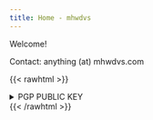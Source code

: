 ```yaml
---
title: Home - mhwdvs
---
```


Welcome!

Contact: anything (at) mhwdvs.com

{{< rawhtml >}}
<details>
    <summary>PGP PUBLIC KEY</summary>
    <pre><code>
        -----BEGIN PGP PUBLIC KEY BLOCK-----
        mQGNBF+Vr5sBDADBXLzTDfUv1l8DHXriHQGjlHusP5H1wWAAMSUxcfktO1jmdEfq
        OX2G3ejG6OdJaKMT3Trjy0AlT7a0XmtwTPDau7fQGZ793DTbTzr7fPoFkpqQTIJS
        fJe+6hjjc1ruL/vqZ+2PMuX0+O6IFBzQ23P/sUv3kBNFuJimCBq91TlWHDrl9Peh
        JEje/oi1gg2qwzR2jeJXGlnQqKuUPSkeJ4Q0rUfGHd6e9vZqNO2eg27WPto4dL0I
        p4f5/oUD/ObUkrtnlt7IJGG0Y55foiFLPIS92hoCOD6JUCtkXo8sF37oWwnc1DXy
        6HU2TRJijEcJaxSLUx0GwKi2hUBoBHukoGBvTMiGZDNSqSvneu7V0UXvFOdwehN5
        TNZkSZRRAZ9z4QnfD9b/WtaMrZjhqECLx0XRKpxqZKa6ya6NQ/lrVJ+p35AAeHcE
        bJQpo0VTVTzzwx1SgKhA+1TlC8GJmfnQ6dbjo2C9cBv7pTyk6pV5iF/J82UKKRAe
        X+2FTMeFJeol7ZcAEQEAAbQfTWF0dGhldyBEYXZpcyA8bWF0dEBtaHdkdnMuY29t
        PokBzgQTAQgAOBYhBFzUFVaqKS7eP0MDCPKyywA2YmOeBQJfla+bAhsDBQsJCAcC
        BhUKCQgLAgQWAgMBAh4BAheAAAoJEPKyywA2YmOeOAkL/0Z9J9ZkEiOSlPU5poiU
        wEqcYF8t3NJRdI/9zJVpDLaWDwSGU6i0yPW3iyjjN06xMc5Yu8iNnPrcnOWcezaP
        uxXLKo5VrsMl0NUadDD5ZnZOuXm9hy/kzCc3zbmvOaxgb+HZ8H8yOzqguwzb6kKc
        NdjAXEP0hmkx1ZAJx6ldNlYvhsiUftr973hKOISaiL3Q0JCo+ChyI0aB8R84Bczv
        8KiZMTRlAcd4yB6EeIal99fndRmw8f5B8u38oGVqfnIOWsrDpYfLcPPLhXaP5aEs
        vatyKQC1xG7A4YeG3l9Yti//7AzPLTv3GOtu5GndBh4+ILWrpIImZc5joIrB1Nlm
        Kp5H6bUNy4bs+PwQpdsBEYysxir4fk1F8W1CXEVrQwosRJ5AQjnhGgoZJ0aFoz2o
        rLRShvSX9BgrQZYI+SktcFasuPImitXxdIBIwEKBqYywgHCeqJzaBlH86rKNjUch
        QsasqH6KWSCDHpu2Of85+C3E3mc1dZ/pFB9tsvsscN3X+rkBjQRfla+bAQwA3sm5
        J7tkiV9rLL9KqF5CpmHMbPWiDxO/g6Ca2E2Nk8bmjS4FrOLkt80nCiAB0O4Sji2a
        LYGZTiuM/QSEcf63z/VRuy+RD93CCSlYYJn2CCzZ71A6t+7ogPccaLcmLyiKKEO5
        5spzyYTr2snhF7NLIymr3SlMOypsyiKPacU1K9WmLq9iliShmtkfrgl2wcGJ59bu
        +OhzNfB7Rjapeyku/AKjH7g1HGhQla2r3hng2i8YP1QR0ihZlRcMJ/KS5zlTWwX+
        8lJ6b0CgLwW9gPBLypz+mj3bw6B9nLtca2XN2JGAfsONinkQdmtH3ZI0xpNaBsTT
        4aysT50vPsTiYjQYNC4ZbCjsnv/9CoG8ZUFWWiU4U5HfGwUnb2Iq5r+RjmIeDQ66
        Vv2xyU1TX7fWJgh/XPSxZzSWSoGCITf43nA9qOlcSpbLHnKtvGwfmF93Tt8+X1YU
        rJJZ7imrmAlByE9O76YNiRdOh/GCNjOHfrBC0yOlaLfpbYFEvZSStrYvX+RvABEB
        AAGJAbYEGAEIACAWIQRc1BVWqiku3j9DAwjysssANmJjngUCX5WvmwIbDAAKCRDy
        sssANmJjnonnC/9L/IaM4DuZhCOJfFr1l46g/UEfqM06kSR/6CDqsoxgbSrOEIWh
        rLpLFe9c+4ksy1dY2UPRHRAqVGU4zFpZdXTCLJiyMx5DfUQmSHfPWDfGnGV3G9BQ
        Vv5j0vUssJY8cjin6AoL+jmYKPXhOIXyXk6rVgCsZOEY/odizgLS5xec5aFIuVsG
        Piw58Jjm+mcdBqJgknqEiygqivXvpxbUdA7DunucQcJ4Nl1cSaWxHHlMMwc9vlh4
        YyDkVond23MiJ5TnG9K9T8hUPaEYc51sypPAp0V3LrNmsvnBmZYYOkU1WPwsn6e9
        7JrweKxx3TBskoP0FBp3Xe49oYKiffqzUFHO9t9J7DdP0B1zUVZI2xLp2031+Nrz
        GYfhjqYz4EjPA1H35167JwJ5yA+KHXLNPhkIVKQy/ggjCw8Ysm30z+e9tLYw7eem
        vEVDTC1I93t9W+SuqpaWx5CZBbwyGrQfqbOVV5LmrgY0ymPXP+mjbQEX0MSUWy5J
        kdqwSbXXTQkRMr0=
        =1H+8
        -----END PGP PUBLIC KEY BLOCK-----
    </code></pre>
</details>
{{< /rawhtml >}}

